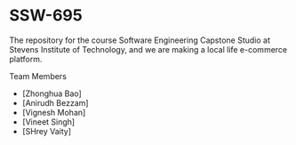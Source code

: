 # SSW-695
The repository for the course Software Engineering Capstone Studio at Stevens Institute of Technology,
and we are making a local life e-commerce platform.


Team Members
* [Zhonghua Bao] 
* [Anirudh Bezzam]
* [Vignesh Mohan]
* [Vineet Singh]
* [SHrey Vaity]
